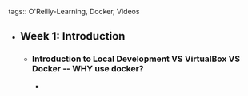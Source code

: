 tags:: O'Reilly-Learning, Docker, Videos

- ## Week 1: Introduction
	- ### Introduction to Local Development VS VirtualBox VS Docker -- WHY use docker?
		-
